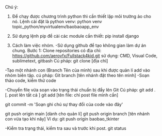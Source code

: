 Chú ý:
1. Để chạy được chương trình python thì cần thiết lập môi trường ảo cho nó. Lệnh cài đặt là python venv:
python venv topic_python/myvirtualenv/baobaoapp_env

2. Sử dụng lệnh pip để cài các module cần thiết:
pip install django 

3. Cách làm việc nhóm.
-Sử dụng github để tạo không gian làm dự án chung.
Bước 1: Clone repositories có địa chỉ:
https://github.com/aerovfx/Fullstack4kid.git
sử dụng: CMD, Visual Code, sublimetext, gitbash
Cú pháp: git clone [địa chỉ]

-Tạo một nhánh con (Branch Tên của mình) sau khi được quản lí add vào nhóm biên tập.
cú pháp: Git branch [tên nhánh đặt theo tên mình]
-Soạn thảo code, kiểm thử code

-Chuyển file vừa soạn vào trạng thái chuẩn bị đẩy lên Git
Cú pháp:
git add . [. post lên tất cả ]
git add [tên file: chỉ post file mình cần]

git commit -m 'Soạn ghi chú sự thay đổi của code vào đây'

git push origin main [dành cho quản lí]
git push origin branch [tên nhánh con vừa tạo khi nãy]
Ví dụ: git push origin baobao_tkinter 

-Kiểm tra trạng thái, kiểm tra sau và trước khi post.
git status




